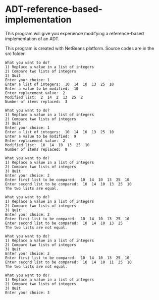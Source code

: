 # ADT-reference-based-implementation
This program will give you experience modifying a reference-based implementation of an ADT.

This program is created with NetBeans platform. Source codes are in the src folder.

    What you want to do?
    1) Replace a value in a list of integers
    2) Compare two lists of integers
    3) Quit
    Enter your choice: 1
    Enter a list of integers:  10  14  10  13  25  10
    Enter a value to be modified:  10
    Enter replacement value:  2
    Modified list:  2  14  2  13  25  2
    Number of items replaced:  3
  
    What you want to do?
    1) Replace a value in a list of integers
    2) Compare two lists of integers
    3) Quit
    Enter your choice: 1
    Enter a list of integers:  10  14  10  13  25  10
    Enter a value to be modified:  9
    Enter replacement value:  2
    Modified list:  10  14  10  13  25  10
    Number of items replaced:  0
    
    What you want to do?
    1) Replace a value in a list of integers
    2) Compare two lists of integers
    3) Quit
    Enter your choice: 2
    Enter first list to be compared:  10  14  10  13  25  10
    Enter second list to be compared:  10  14  10  13  25  10
    The two lists are equal.
    
    What you want to do?
    1) Replace a value in a list of integers
    2) Compare two lists of integers
    3) Quit
    Enter your choice: 2
    Enter first list to be compared:  10  14  10  13  25  10
    Enter second list to be compared:  10  14  10  13  25
    The two lists are not equal.
    
    What you want to do?
    1) Replace a value in a list of integers
    2) Compare two lists of integers
    3) Quit
    Enter your choice: 2
    Enter first list to be compared:  10  14  10  13  25  10
    Enter second list to be compared:  10  14  10  11  25  10
    The two lists are not equal.
    
    What you want to do?
    1) Replace a value in a list of integers
    2) Compare two lists of integers
    3) Quit
    Enter your choice: 3

